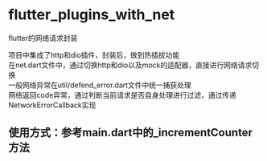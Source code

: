 # flutter_plugins_with_net
flutter的网络请求封装  

项目中集成了http和dio插件，封装后，做到热插拔功能   
在net.dart文件中，通过切换http和dio以及mock的适配器，直接进行网络请求切换  
一般网络异常在util/defend_error.dart文件中统一捕获处理  
网络返回code异常，通过判断当前请求是否自身处理进行过滤，通过传递NetworkErrorCallback实现  
## 使用方式：参考main.dart中的_incrementCounter方法
